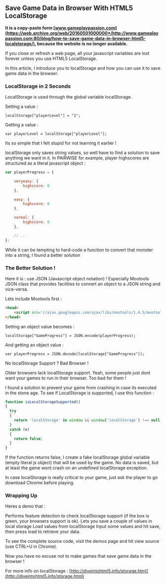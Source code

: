 ## Save Game Data in Browser With HTML5 LocalStorage

**It is a copy-paste form [www.gameplaypassion.com](https://web.archive.org/web/20160501000000*/http://www.gameplaypassion.com:80/blog/how-to-save-game-data-in-browser-html5-localstorage/), because the website is no longer available.**

If you close or refresh a web page, all your javascript variables are lost forever unless you use HTML5 LocalStorage.

In this article, I introduce you to localStorage and how you can use it to save game data in the browser.


### LocalStorage in 2 Seconds

LocalStorage is used through the global variable localStorage. 

Setting a value :

	localStorage["playerLevel"] = "1";

Getting a value :

	var playerLevel = localStorage["playerLevel"];

Its so simple that I felt stupid for not learning it earlier !

localStorage only saves string values, so well have to find a solution to save anything we want in it. In PAIRWISE for example, player highscores are structured as a literal javascript object :

```javascript
var playerProgress = {

	veryeasy: {
		highscore: 0
	},

	easy: {
		highscore: 0
	},

	normal: {
		highscore: 0
	},

	// ...
};
```

While it can be tempting to hard-code a function to convert that monster into a string, I found a better solution

### The Better Solution !

Here it is : use JSON (Javascript object notation) ! Especially Mootools JSON class that provides facilities to convert an object to a JSON string and vice-versa.

Lets include Mootools first :

```html
<head>
	<script src="//ajax.googleapis.com/ajax/libs/mootools/1.4.5/mootools-yui-compressed.js"></script>
</head>

```
Setting an object value becomes :

	localStorage["GameProgress"] = JSON.encode(playerProgress);

And getting an object value :

	var playerProgress = JSON.decode(localStorage["GameProgress"]);

No localStorage Support ? Bad Browser !

Older browsers lack localStorage support. Yeah, some people just dont want your games to run in their browser. Too bad for them !

I found a solution to prevent your game from crashing in case its executed in the stone age. To see if LocalStorage is supported, I use this function :

```javascript
function isLocalStorageSupported() 
{
  try 
  {
  	return 'localStorage' in window && window['localStorage'] !== null;
  } 
  catch (e) 
  {
    return false;
  }
}
```

If the function returns false, I create a fake localStorage global variable (empty literal js object) that will be used by the game. No data is saved, but at least the game wont crash on an undefined localStorage exception.

In case localStorage is really critical to your game, just ask the player to go download Chrome before playing.

### Wrapping Up

Heres a demo that :

Performs feature detection to check localStorage support (if the box is green, your browsers support is ok).
Lets you save a couple of values in local storage
Load values from localStorage
Input some values and hit save, then press load to retrieve your data.

To see the complete source code, visit the demos page and hit view source (use CTRL+U in Chrome).

Now you have no excuse not to make games that save game data in the browser !

For more info on localStorage : 
[http://diveintohtml5.info/storage.html](http://diveintohtml5.info/storage.html)